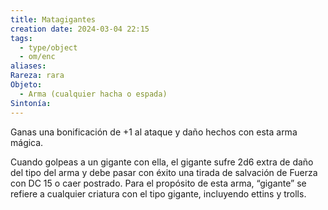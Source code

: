 ```yaml
---
title: Matagigantes
creation date: 2024-03-04 22:15
tags:
  - type/object
  - om/enc
aliases: 
Rareza: rara
Objeto:
  - Arma (cualquier hacha o espada)
Sintonía:
---
```

Ganas una bonificación de +1 al ataque y daño hechos con esta arma mágica.

Cuando golpeas a un gigante con ella, el gigante sufre 2d6 extra de daño del tipo del arma y debe pasar con éxito una tirada de salvación de Fuerza con DC 15 o caer postrado. Para el propósito de esta arma, “gigante” se refiere a cualquier criatura con el tipo gigante, incluyendo ettins y trolls.